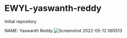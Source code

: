 # EWYL-yaswanth-reddy
Initial repository

NAME: Yaswanth Reddy
![Screenshot 2022-05-12 065513](https://user-images.githubusercontent.com/87346354/167973981-86b35f2b-a32f-497f-89ae-8a1d00e3ca8f.png)
